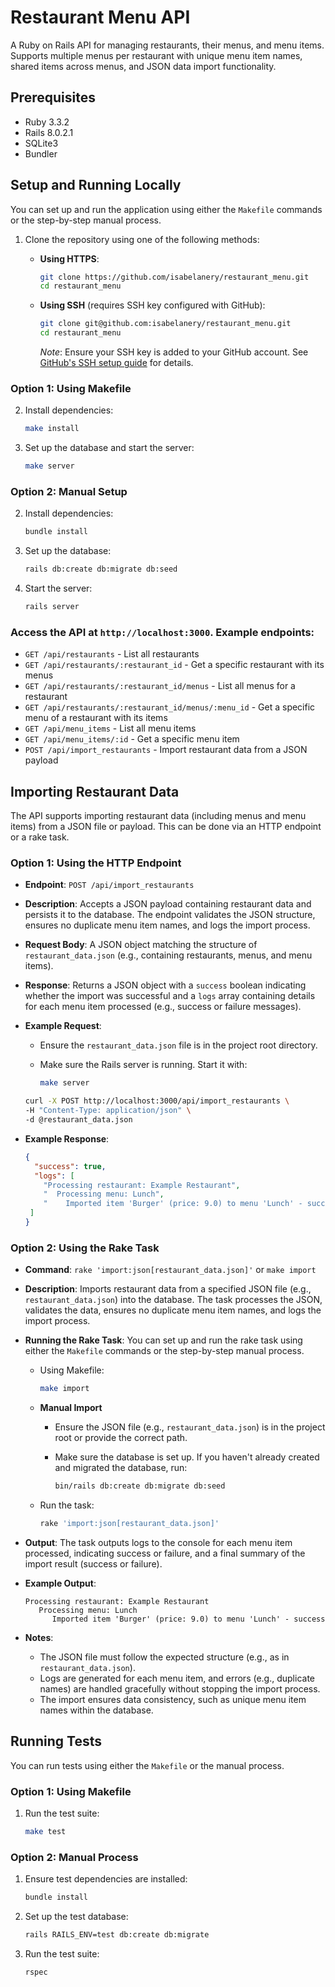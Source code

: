 # Restaurant Menu API

A Ruby on Rails API for managing restaurants, their menus, and menu items. Supports multiple menus per restaurant with unique menu item names, shared items across menus, and JSON data import functionality.

## Prerequisites

- Ruby 3.3.2
- Rails 8.0.2.1
- SQLite3
- Bundler

## Setup and Running Locally

You can set up and run the application using either the `Makefile` commands or the step-by-step manual process.

1. Clone the repository using one of the following methods:

   - **Using HTTPS**:

     ```bash
     git clone https://github.com/isabelanery/restaurant_menu.git
     cd restaurant_menu
     ```

   - **Using SSH** (requires SSH key configured with GitHub):

     ```bash
     git clone git@github.com:isabelanery/restaurant_menu.git
     cd restaurant_menu
     ```
     *Note*: Ensure your SSH key is added to your GitHub account. See [GitHub's SSH setup guide](https://docs.github.com/en/authentication/connecting-to-github-with-ssh) for details.

### Option 1: Using Makefile

2. Install dependencies:

   ```bash
   make install
   ```

3. Set up the database and start the server:

   ```bash
   make server
   ```

### Option 2: Manual Setup

2. Install dependencies:

   ```bash
   bundle install
   ```

3. Set up the database:

   ```bash
   rails db:create db:migrate db:seed
   ```

4. Start the server:

   ```bash
   rails server
   ```

### Access the API at `http://localhost:3000`. Example endpoints:

   - `GET /api/restaurants` - List all restaurants
   - `GET /api/restaurants/:restaurant_id` - Get a specific restaurant with its menus
   - `GET /api/restaurants/:restaurant_id/menus` - List all menus for a restaurant
   - `GET /api/restaurants/:restaurant_id/menus/:menu_id` - Get a specific menu of a restaurant with its items
   - `GET /api/menu_items` - List all menu items
   - `GET /api/menu_items/:id` - Get a specific menu item
   - `POST /api/import_restaurants` - Import restaurant data from a JSON payload

## Importing Restaurant Data

The API supports importing restaurant data (including menus and menu items) from a JSON file or payload. This can be done via an HTTP endpoint or a rake task.

### Option 1: Using the HTTP Endpoint

- **Endpoint**: `POST /api/import_restaurants`
- **Description**: Accepts a JSON payload containing restaurant data and persists it to the database. The endpoint validates the JSON structure, ensures no duplicate menu item names, and logs the import process.
- **Request Body**: A JSON object matching the structure of `restaurant_data.json` (e.g., containing restaurants, menus, and menu items).
- **Response**: Returns a JSON object with a `success` boolean indicating whether the import was successful and a `logs` array containing details for each menu item processed (e.g., success or failure messages).
- **Example Request**:
   - Ensure the `restaurant_data.json` file is in the project root directory.
   - Make sure the Rails server is running. Start it with:

      ```bash
      make server
      ```

  ```bash
  curl -X POST http://localhost:3000/api/import_restaurants \
  -H "Content-Type: application/json" \
  -d @restaurant_data.json
  ```

- **Example Response**:

  ```json
  {
    "success": true,
    "logs": [
      "Processing restaurant: Example Restaurant",
      "  Processing menu: Lunch",
      "    Imported item 'Burger' (price: 9.0) to menu 'Lunch' - success",
   ]
  }
  ```

### Option 2: Using the Rake Task

- **Command**: `rake 'import:json[restaurant_data.json]'` or `make import`
- **Description**: Imports restaurant data from a specified JSON file (e.g., `restaurant_data.json`) into the database. The task processes the JSON, validates the data, ensures no duplicate menu item names, and logs the import process.
- **Running the Rake Task**: You can set up and run the rake task using either the `Makefile` commands or the step-by-step manual process.

  - Using Makefile:

    ```bash
    make import
    ```

   - **Manual Import**
      - Ensure the JSON file (e.g., `restaurant_data.json`) is in the project root or provide the correct path.
      - Make sure the database is set up. If you haven't already created and migrated the database, run:

         ```bash
         bin/rails db:create db:migrate db:seed
         ```

   - Run the task:

      ```bash
      rake 'import:json[restaurant_data.json]'
      ```

- **Output**: The task outputs logs to the console for each menu item processed, indicating success or failure, and a final summary of the import result (success or failure).

- **Example Output**:

  ```
  Processing restaurant: Example Restaurant
     Processing menu: Lunch
        Imported item 'Burger' (price: 9.0) to menu 'Lunch' - success
  ```

- **Notes**:
  - The JSON file must follow the expected structure (e.g., as in `restaurant_data.json`).
  - Logs are generated for each menu item, and errors (e.g., duplicate names) are handled gracefully without stopping the import process.
  - The import ensures data consistency, such as unique menu item names within the database.

## Running Tests

You can run tests using either the `Makefile` or the manual process.

### Option 1: Using Makefile

1. Run the test suite:

   ```bash
   make test
   ```

### Option 2: Manual Process

1. Ensure test dependencies are installed:

   ```bash
   bundle install
   ```

2. Set up the test database:

   ```bash
   rails RAILS_ENV=test db:create db:migrate
   ```

3. Run the test suite:

   ```bash
   rspec
   ```
